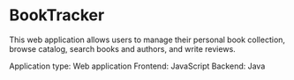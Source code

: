 # BookTracker

This web application allows users to manage their personal book collection, browse catalog, search books and authors, and write reviews.

Application type: Web application
Frontend: JavaScript
Backend: Java